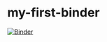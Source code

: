 # my-first-binder

[![Binder](https://mybinder.org/badge_logo.svg)](https://mybinder.org/v2/gh/ajstewartlang/my-first-binder/master)


